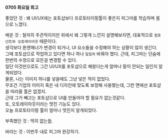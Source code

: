 **0705 화요일 회고**

좋았던 것 : 왜 UI/UX에는 포토샵보다 프로토타이핑툴이 좋은지 피그마를 학습하며 몸으로 느꼈다.    
          
배운 것 : 철저히 주관적이지만 위에서 왜 그렇게 느낀지 설명해보자면, 대표적으로 `컴포넌트와 오토레이아웃` 때문이다.  
생각보다 톤앤매너가 변경이 되거나, UI 요소들을 수정해야 하는 상황이 많이 생긴다.  
그때 포토샵으로 작업하고 있다면 하나 하나 `일일히` 바꿔야 했다. 근데, 피그마는 단숨에 한번의 수정으로 모든걸 변경할 수 있다.   
일단 이것만으로도 그간 UI/UX를 포토샵으로 해왔다는게 얼마나 말이 안되는 일인지 알게되었다.  
물론, 나는 이미지 하나를 넣을때도 그냥 넣은 적이 없었다.  
무조건 기업의 이미지 혹은 내 디자인에 맞도록 보정해 사용했는데, 그런 면에선 포토샵을 따라올 툴은 없겠지.  
근데 그거 빼고는 포토샵으로 UI를 만들어야 할 필요가 없는것같다.  
또, 오토레이아웃이라는 멋진 기능도 있다.  
오늘 프로토타이핑 툴이 얼마나 멋진지 알게되었다.   

부족했던 것 : 딱히 없는둡. 
           
바라는 것 : 이번주 내로 피그마 완강하기.  

